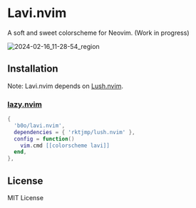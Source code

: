# Lavi.nvim

A soft and sweet colorscheme for Neovim. (Work in progress)

![2024-02-16_11-28-54_region](https://github.com/b0o/nvim-conf/assets/21299126/14439047-bfde-4d83-b84f-732bbf235707)

## Installation

Note: Lavi.nvim depends on [Lush.nvim](https://github.com/rktjmp/lush.nvim/).

### [lazy.nvim](https://github.com/folke/lazy.nvim)

```lua
{
  'b0o/lavi.nvim',
  dependencies = { 'rktjmp/lush.nvim' },
  config = function()
    vim.cmd [[colorscheme lavi]]
  end,
},
```

## License

MIT License
